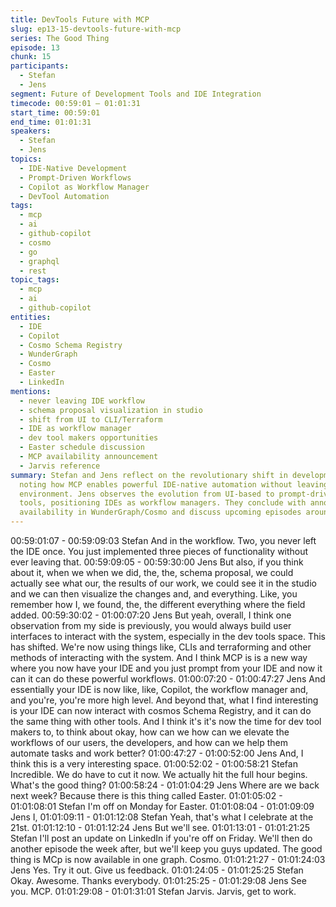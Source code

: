 ```yaml
---
title: DevTools Future with MCP
slug: ep13-15-devtools-future-with-mcp
series: The Good Thing
episode: 13
chunk: 15
participants:
  - Stefan
  - Jens
segment: Future of Development Tools and IDE Integration
timecode: 00:59:01 – 01:01:31
start_time: 00:59:01
end_time: 01:01:31
speakers:
  - Stefan
  - Jens
topics:
  - IDE-Native Development
  - Prompt-Driven Workflows
  - Copilot as Workflow Manager
  - DevTool Automation
tags:
  - mcp
  - ai
  - github-copilot
  - cosmo
  - go
  - graphql
  - rest
topic_tags:
  - mcp
  - ai
  - github-copilot
entities:
  - IDE
  - Copilot
  - Cosmo Schema Registry
  - WunderGraph
  - Cosmo
  - Easter
  - LinkedIn
mentions:
  - never leaving IDE workflow
  - schema proposal visualization in studio
  - shift from UI to CLI/Terraform
  - IDE as workflow manager
  - dev tool makers opportunities
  - Easter schedule discussion
  - MCP availability announcement
  - Jarvis reference
summary: Stefan and Jens reflect on the revolutionary shift in development workflows,
  noting how MCP enables powerful IDE-native automation without leaving the development
  environment. Jens observes the evolution from UI-based to prompt-driven development
  tools, positioning IDEs as workflow managers. They conclude with announcing MCP
  availability in WunderGraph/Cosmo and discuss upcoming episodes around Easter.
---
```


00:59:01:07 - 00:59:09:03
Stefan
And in the workflow. Two, you never left the IDE once. You just implemented three pieces of
functionality without ever leaving that.
00:59:09:05 - 00:59:30:00
Jens
But also, if you think about it, when we when we did, the, the, schema proposal, we could
actually see what our, the results of our work, we could see it in the studio and we can then
visualize the changes and, and everything. Like, you remember how I, we found, the, the
different everything where the field added.
00:59:30:02 - 01:00:07:20
Jens
But yeah, overall, I think one observation from my side is previously, you would always build
user interfaces to interact with the system, especially in the dev tools space. This has shifted.
We're now using things like, CLIs and terraforming and other methods of interacting with the
system. And I think MCP is is a new way where you now have your IDE and you just prompt
from your IDE and now it can it can do these powerful workflows.
01:00:07:20 - 01:00:47:27
Jens
And essentially your IDE is now like, like, Copilot, the workflow manager and, and you're, you're
more high level. And beyond that, what I find interesting is your IDE can now interact with
cosmos Schema Registry, and it can do the same thing with other tools. And I think it's it's now
the time for dev tool makers to, to think about okay, how can we how can we elevate the
workflows of our users, the developers, and how can we help them automate tasks and work
better?
01:00:47:27 - 01:00:52:00
Jens
And, I think this is a very interesting space.
01:00:52:02 - 01:00:58:21
Stefan
Incredible. We do have to cut it now. We actually hit the full hour begins. What's the good thing?
01:00:58:24 - 01:01:04:29
Jens
Where are we back next week? Because there is this thing called Easter.
01:01:05:02 - 01:01:08:01
Stefan
I'm off on Monday for Easter.
01:01:08:04 - 01:01:09:09
Jens
I,
01:01:09:11 - 01:01:12:08
Stefan
Yeah, that's what I celebrate at the 21st.
01:01:12:10 - 01:01:12:24
Jens
But we'll see.
01:01:13:01 - 01:01:21:25
Stefan
I'll post an update on LinkedIn if you're off on Friday. We'll then do another episode the week
after, but we'll keep you guys updated. The good thing is MCp is now available in one graph.
Cosmo.
01:01:21:27 - 01:01:24:03
Jens
Yes. Try it out. Give us feedback.
01:01:24:05 - 01:01:25:25
Stefan
Okay. Awesome. Thanks everybody.
01:01:25:25 - 01:01:29:08
Jens
See you. MCP.
01:01:29:08 - 01:01:31:01
Stefan
Jarvis. Jarvis, get to work.